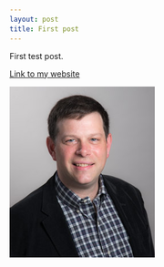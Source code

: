```yaml
---
layout: post
title: First post
---
```


First test post.

[Link to my website](https://csh.depaul.edu/faculty-staff/faculty-a-z/Pages/physics/eric-landahl.aspx)

![photo](https://github.com/elandahl/elandahl.github.io/blob/master/images/landahl-web-3.jpg "Logo Title Text 1")




